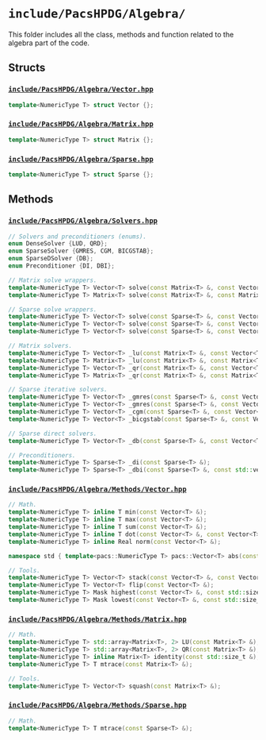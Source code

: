 # `include/PacsHPDG/Algebra/`

This folder includes all the class, methods and function related to the algebra part of the code.

## Structs

### [`include/PacsHPDG/Algebra/Vector.hpp`](./Vector.hpp)

```cpp
template<NumericType T> struct Vector {};
```

### [`include/PacsHPDG/Algebra/Matrix.hpp`](./Matrix.hpp)

```cpp
template<NumericType T> struct Matrix {};
```

### [`include/PacsHPDG/Algebra/Sparse.hpp`](./Sparse.hpp)

```cpp
template<NumericType T> struct Sparse {};
```

## Methods

### [`include/PacsHPDG/Algebra/Solvers.hpp`](./Solvers.hpp)

```cpp
// Solvers and preconditioners (enums).
enum DenseSolver {LUD, QRD};
enum SparseSolver {GMRES, CGM, BICGSTAB};
enum SparseDSolver {DB};
enum Preconditioner {DI, DBI};

// Matrix solve wrappers.
template<NumericType T> Vector<T> solve(const Matrix<T> &, const Vector<T> &, const DenseSolver &S = QRD);
template<NumericType T> Matrix<T> solve(const Matrix<T> &, const Matrix<T> &, const DenseSolver &S = QRD);

// Sparse solve wrappers.
template<NumericType T> Vector<T> solve(const Sparse<T> &, const Vector<T> &, const SparseSolver &S = GMRES, const Real &TOL = 1E-8);
template<NumericType T> Vector<T> solve(const Sparse<T> &, const Vector<T> &, std::vector<std::array<std::vector<std::size_t>, 2>> &, const SparseSolver &S = GMRES, const Preconditioner &P = DBI, const Real &TOL = 1E-8);
template<NumericType T> Vector<T> solve(const Sparse<T> &, const Vector<T> &, std::vector<std::array<std::vector<std::size_t>, 2>> &, const SparseDSolver &S = DB);

// Matrix solvers.
template<NumericType T> Vector<T> _lu(const Matrix<T> &, const Vector<T> &);
template<NumericType T> Matrix<T> _lu(const Matrix<T> &, const Matrix<T> &);
template<NumericType T> Vector<T> _qr(const Matrix<T> &, const Vector<T> &);
template<NumericType T> Matrix<T> _qr(const Matrix<T> &, const Matrix<T> &);

// Sparse iterative solvers.
template<NumericType T> Vector<T> _gmres(const Sparse<T> &, const Vector<T> &, const Real &TOL = 1E-8);
template<NumericType T> Vector<T> _gmres(const Sparse<T> &, const Vector<T> &, const Vector<T> &guess, const Real &TOL = 1E-8);
template<NumericType T> Vector<T> _cgm(const Sparse<T> &, const Vector<T> &, const Real &TOL = 1E-8);
template<NumericType T> Vector<T> _bicgstab(const Sparse<T> &, const Vector<T> &, const Real &TOL = 1E-8);

// Sparse direct solvers.
template<NumericType T> Vector<T> _db(const Sparse<T> &, const Vector<T> &, const std::vector<std::array<std::vector<std::size_t>, 2>> &);

// Preconditioners.
template<NumericType T> Sparse<T> _di(const Sparse<T> &);
template<NumericType T> Sparse<T> _dbi(const Sparse<T> &, const std::vector<std::array<std::vector<std::size_t>, 2>> &);
```

### [`include/PacsHPDG/Algebra/Methods/Vector.hpp`](./Methods/Vector.hpp)

```cpp
// Math.
template<NumericType T> inline T min(const Vector<T> &);
template<NumericType T> inline T max(const Vector<T> &);
template<NumericType T> inline T sum(const Vector<T> &);
template<NumericType T> inline T dot(const Vector<T> &, const Vector<T> &);
template<NumericType T> inline Real norm(const Vector<T> &);

namespace std { template<pacs::NumericType T> pacs::Vector<T> abs(const pacs::Vector<T> vector); }

// Tools.
template<NumericType T> Vector<T> stack(const Vector<T> &, const Vector<T> &);
template<NumericType T> Vector<T> flip(const Vector<T> &);
template<NumericType T> Mask highest(const Vector<T> &, const std::size_t &);
template<NumericType T> Mask lowest(const Vector<T> &, const std::size_t &);
```

### [`include/PacsHPDG/Algebra/Methods/Matrix.hpp`](./Methods/Matrix.hpp)

```cpp
// Math.
template<NumericType T> std::array<Matrix<T>, 2> LU(const Matrix<T> &);
template<NumericType T> std::array<Matrix<T>, 2> QR(const Matrix<T> &);
template<NumericType T> inline Matrix<T> identity(const std::size_t &);
template<NumericType T> T mtrace(const Matrix<T> &);

// Tools.
template<NumericType T> Vector<T> squash(const Matrix<T> &);
```

### [`include/PacsHPDG/Algebra/Methods/Sparse.hpp`](./Methods/Sparse.hpp)

```cpp
// Math.
template<NumericType T> T mtrace(const Sparse<T> &);
```